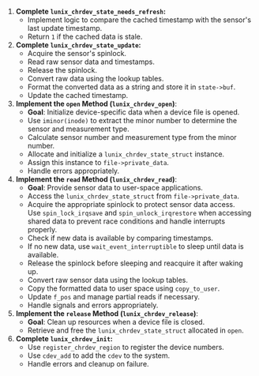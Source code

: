 1. **Complete `lunix_chrdev_state_needs_refresh`:**
    - Implement logic to compare the cached timestamp with the sensor's last update timestamp.
    - Return `1` if the cached data is stale.
2. **Complete `lunix_chrdev_state_update`:**
    - Acquire the sensor's spinlock.
    - Read raw sensor data and timestamps.
    - Release the spinlock.
    - Convert raw data using the lookup tables.
    - Format the converted data as a string and store it in `state->buf`.
    - Update the cached timestamp.
3. **Implement the `open` Method (`lunix_chrdev_open`)**:
    - **Goal**: Initialize device-specific data when a device file is opened.
    - Use `iminor(inode)` to extract the minor number to determine the sensor and measurement type.
    - Calculate sensor number and measurement type from the minor number.
    - Allocate and initialize a `lunix_chrdev_state_struct` instance.
    - Assign this instance to `file->private_data`.
    - Handle errors appropriately.
4. **Implement the `read` Method (`lunix_chrdev_read`)**:
    - **Goal**: Provide sensor data to user-space applications.
    - Access the `lunix_chrdev_state_struct` from `file->private_data`.
    - Acquire the appropriate spinlock to protect sensor data access. Use `spin_lock_irqsave` and `spin_unlock_irqrestore` when accessing shared data to prevent race conditions and handle interrupts properly.
    - Check if new data is available by comparing timestamps.
    - If no new data, use `wait_event_interruptible` to sleep until data is available.
    - Release the spinlock before sleeping and reacquire it after waking up.
    - Convert raw sensor data using the lookup tables.
    - Copy the formatted data to user space using `copy_to_user`.
    - Update `f_pos` and manage partial reads if necessary.
    - Handle signals and errors appropriately.
5. **Implement the `release` Method (`lunix_chrdev_release`)**:
    - **Goal**: Clean up resources when a device file is closed.
    - Retrieve and free the `lunix_chrdev_state_struct` allocated in `open`.
6. **Complete `lunix_chrdev_init`:**
    - Use `register_chrdev_region` to register the device numbers.
    - Use `cdev_add` to add the `cdev` to the system.
    - Handle errors and cleanup on failure.
